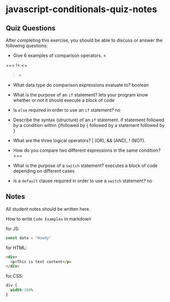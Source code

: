 # javascript-conditionals-quiz-notes

## Quiz Questions

After completing this exercise, you should be able to discuss or answer the following questions:

- Give 6 examples of comparison operators.
<
>
===
!=
<=
>=
- What data type do comparison expressions evaluate to?
boolean

- What is the purpose of an `if` statement?
lets your program know whether or not it should execute a block of code

- Is `else` required in order to use an `if` statement?
no

- Describe the syntax (structure) of an `if` statement.
if statement followed by a condition within ()followed by { followed by a statement followed by }
- What are the three logical operators?
| (OR), && (AND), ! (NOT).
- How do you compare two different expressions in the same condition?
===

- What is the purpose of a `switch` statement?
executes a block of code depending on different cases
- Is a `default` clause required in order to use a `switch` statement?
no

## Notes

All student notes should be written here.


How to write `Code Examples` in markdown

for JS:
```javascript
const data = "Howdy"
```

for HTML:
```html
<div>
  <p>This is text content</p>
</div>
```

for CSS:
```css
div {
  width:100%
}
```
